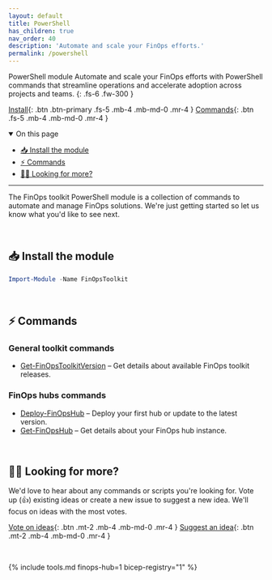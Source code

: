 ```yaml
---
layout: default
title: PowerShell
has_children: true
nav_order: 40
description: 'Automate and scale your FinOps efforts.'
permalink: /powershell
---
```


<span class="fs-9 d-block mb-4">PowerShell module</span>
Automate and scale your FinOps efforts with PowerShell commands that streamline operations and accelerate adoption across projects and teams.
{: .fs-6 .fw-300 }

[Install](#-install-the-module){: .btn .btn-primary .fs-5 .mb-4 .mb-md-0 .mr-4 }
[Commands](#-commands){: .btn .fs-5 .mb-4 .mb-md-0 .mr-4 }

<details open markdown="1">
   <summary class="fs-2 text-uppercase">On this page</summary>

- [📥 Install the module](#-install-the-module)
- [⚡ Commands](#-commands)
- [🙋‍♀️ Looking for more?](#️-looking-for-more)

</details>

---

The FinOps toolkit PowerShell module is a collection of commands to automate and manage FinOps solutions. We're just getting started so let us know what you'd like to see next.

<br>

## 📥 Install the module

```powershell
Import-Module -Name FinOpsToolkit
```

<br>

## ⚡ Commands

### General toolkit commands

- [Get-FinOpsToolkitVersion](toolkit/Get-FinOpsToolkitVersion.md) – Get details about available FinOps toolkit releases.

### FinOps hubs commands

- [Deploy-FinOpsHub](hubs/Deploy-FinOpsHub.md) – Deploy your first hub or update to the latest version.
- [Get-FinOpsHub](hubs/Get-FinOpsHub.md) – Get details about your FinOps hub instance.

<br>

## 🙋‍♀️ Looking for more?

We'd love to hear about any commands or scripts you're looking for. Vote up (👍) existing ideas or create a new issue to suggest a new idea. We'll focus on ideas with the most votes.

[Vote on ideas](https://github.com/microsoft/finops-toolkit/issues?q=is%3Aissue+is%3Aopen+label%3A%22Area%3A+PowerShell%22+sort%3Areactions-%2B1-desc){: .btn .mt-2 .mb-4 .mb-md-0 .mr-4 }
[Suggest an idea](https://github.com/microsoft/finops-toolkit/issues/new/choose){: .btn .mt-2 .mb-4 .mb-md-0 .mr-4 }

<br>

{% include tools.md finops-hub=1 bicep-registry="1" %}
